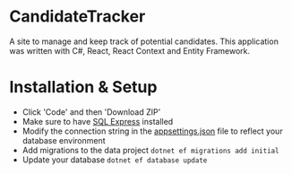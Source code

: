 # CandidateTracker

A site to manage and keep track of potential candidates. This application was written with C#, React, React Context and
Entity Framework.

# Installation & Setup

* Click 'Code' and then 'Download ZIP'
* Make sure to have [SQL Express](https://www.microsoft.com/en-us/download/details.aspx?id=55994) installed
* Modify the connection string in the [appsettings.json](https://github.com/YochevedWaj/CandidateTracker/blob/master/CandidateTracker.Web/appsettings.json) file to reflect your database environment
* Add migrations to the data project `dotnet ef migrations add initial`
* Update your database `dotnet ef database update`
